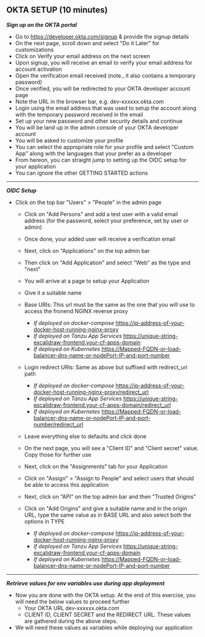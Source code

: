 ## OKTA SETUP (10 minutes)

***Sign up on the OKTA portal*** 
  * Go to https://developer.okta.com/signup & provide the signup details
  * On the next page, scroll down and select "Do it Later" for customizations
  * Click on Verify your email address on the next screen
  * Upon signup, you will receive an email to verify your email address for account activation
  * Open the verification email received (note., it also contains a temporary password)
  * Once verified, you will be redirected to your OKTA developer account page
  * Note the URL in the browser bar, e.g. dev-xxxxxx.okta.com
  * Login using the email address that was used to setup the account along with the temporary password received in the email
  * Set up your new password and other security details and continue
  * You will be land up in the admin console of your OKTA developer account
  * You will be asked to customize your profile
  * You can select the appropriate role for your profile and select "Custom App" along with the languages that your prefer as a developer
  * From hereon, you can straight jump to setting up the OIDC setup for your application
  * You can ignore the other GETTING STARTED actions

----
***OIDC Setup***

* Click on the top bar "Users" > "People" in the admin page
  * Click on "Add Persons" and add a test user with a valid email address (for the password, select your preference, set by user or admin)
  * Once done, your added user will receive a verification email
  * Next, click on "Applications" on the top admin bar
  * Then click on "Add Application" and select "Web" as the type and "next"
  * You will arrive at a page to setup your Application
  * Give it a suitable name
  * Base URIs: This url must be the same as the one that you will use to access the fronend NGINX reverse proxy
    * *If deployed on docker-compose* <https://ip-address-of-your-docker-host-running-nginx-proxy>
    * *If deployed on Tanzu App Services* <https://unique-string-excalidraw-frontend.your-cf-apps-domain>
    * *If deployed on Kubernetes* <https://Mapped-FQDN-or-load-balancer-dns-name-or-nodePort-IP-and-port-number>
  * Login redirect URIs: Same as above but suffixed with redirect_uri path
    * *If deployed on docker-compose* <https://ip-address-of-your-docker-host-running-nginx-proxy/redirect_url>
    * *If deployed on Tanzu App Services* <https://unique-string-excalidraw-frontend.your-cf-apps-domain/redirect_url>
    * *If deployed on Kubernetes* <https://Mapped-FQDN-or-load-balancer-dns-name-or-nodePort-IP-and-port-number/redirect_url>
 
  * Leave everything else to defaults and click done
  * On the next page, you will see a "Client ID" and "Client secret" value. Copy those for further use
  * Next, click on the "Assignments" tab for your Application
  * Click on "Assign" > "Assign to People" and select users that should be able to access this application
  * Next, click on "API" on the top admin bar and then "Trusted Origins"
  * Click on "Add Origins" and give a suitable name and in the origin URL, type the same value as in BASE URL and also select both the options in TYPE
    * *If deployed on docker-compose* <https://ip-address-of-your-docker-host-running-nginx-proxy>
    * *If deployed on Tanzu App Services* <https://unique-string-excalidraw-frontend.your-cf-apps-domain>
    * *If deployed on Kubernetes* <https://Mapped-FQDN-or-load-balancer-dns-name-or-nodePort-IP-and-port-number>

----
***Retrieve values for env variables use during app deployment***

  * Now you are done with the OKTA setup. At the end of this exercise, you will need the below values to proceed further
    * Your OKTA URL dev-xxxxxx.okta.com
    * CLIENT ID, CLIENT SECRET and the REDIRECT URL. These values are gathered during the above steps.
  * We will need these values as variables while deploying our application
